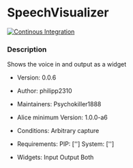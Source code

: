 # SpeechVisualizer

[![Continous Integration](https://gitlab.com/project-alice-assistant/skills/skill_SpeechVisualizer/badges/master/pipeline.svg)](https://gitlab.com/project-alice-assistant/skills/skill_SpeechVisualizer/pipelines/latest)


### Description
Shows the voice in and output as a widget

- Version: 0.0.6
- Author: philipp2310
- Maintainers: Psychokiller1888
- Alice minimum Version: 1.0.0-a6
- Conditions:
    Arbitrary capture

- Requirements:
    PIP: ['']
    System: ['']

- Widgets:
    Input
    Output
    Both

